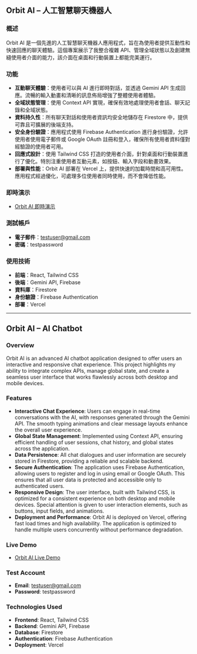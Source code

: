 ## Orbit AI – 人工智慧聊天機器人

### 概述

Orbit AI 是一個先進的人工智慧聊天機器人應用程式，旨在為使用者提供互動性和快速回應的聊天體驗。這個專案展示了我整合複雜 API、管理全域狀態以及創建無縫使用者介面的能力，該介面在桌面和行動裝置上都能完美運行。

### 功能

- **互動聊天體驗**：使用者可以與 AI 進行即時對話，並透過 Gemini API 生成回應。流暢的輸入動畫和清晰的訊息佈局增強了整體使用者體驗。
- **全域狀態管理**：使用 Context API 實現，確保有效地處理使用者會話、聊天記錄和全域狀態。
- **資料持久性**：所有聊天對話和使用者資訊均安全地儲存在 Firestore 中，提供可靠且可擴展的後端支持。
- **安全身份驗證**：應用程式使用 Firebase Authentication 進行身份驗證，允許使用者使用電子郵件或 Google OAuth 註冊和登入，確保所有使用者資料僅對經驗證的使用者可用。
- **回應式設計**：使用 Tailwind CSS 打造的使用者介面，針對桌面和行動裝置進行了優化。特別注重使用者互動元素，如按鈕、輸入字段和動畫效果。
- **部署與性能**：Orbit AI 部署在 Vercel 上，提供快速的加載時間和高可用性。應用程式經過優化，可處理多位使用者同時使用，而不會降低性能。

### 即時演示

- [Orbit AI 即時演示](https://orbit-ai-chatbot.vercel.app)

### 測試帳戶

- **電子郵件**：testuser@gmail.com
- **密碼**：testpassword

### 使用技術

- **前端**：React, Tailwind CSS
- **後端**：Gemini API, Firebase
- **資料庫**：Firestore
- **身份驗證**：Firebase Authentication
- **部署**：Vercel

---

## Orbit AI – AI Chatbot

### Overview

Orbit AI is an advanced AI chatbot application designed to offer users an interactive and responsive chat experience. This project highlights my ability to integrate complex APIs, manage global state, and create a seamless user interface that works flawlessly across both desktop and mobile devices.

### Features

- **Interactive Chat Experience**: Users can engage in real-time conversations with the AI, with responses generated through the Gemini API. The smooth typing animations and clear message layouts enhance the overall user experience.
- **Global State Management**: Implemented using Context API, ensuring efficient handling of user sessions, chat history, and global states across the application.
- **Data Persistence**: All chat dialogues and user information are securely stored in Firestore, providing a reliable and scalable backend.
- **Secure Authentication**: The application uses Firebase Authentication, allowing users to register and log in using email or Google OAuth. This ensures that all user data is protected and accessible only to authenticated users.
- **Responsive Design**: The user interface, built with Tailwind CSS, is optimized for a consistent experience on both desktop and mobile devices. Special attention is given to user interaction elements, such as buttons, input fields, and animations.
- **Deployment and Performance**: Orbit AI is deployed on Vercel, offering fast load times and high availability. The application is optimized to handle multiple users concurrently without performance degradation.

### Live Demo

- [Orbit AI Live Demo](https://orbit-ai-chatbot.vercel.app)

### Test Account

- **Email**: testuser@gmail.com
- **Password**: testpassword

### Technologies Used

- **Frontend**: React, Tailwind CSS
- **Backend**: Gemini API, Firebase
- **Database**: Firestore
- **Authentication**: Firebase Authentication
- **Deployment**: Vercel
